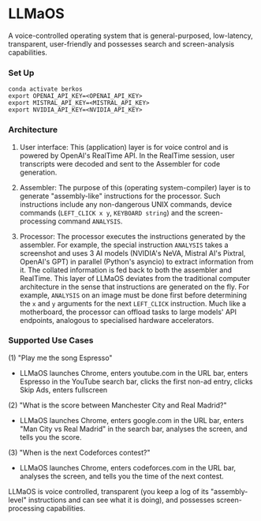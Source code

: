 # LLMaOS
A voice-controlled operating system that is general-purposed, low-latency, transparent, user-friendly and possesses search and screen-analysis capabilities.

### Set Up
```shell
conda activate berkos
export OPENAI_API_KEY=<OPENAI_API_KEY>
export MISTRAL_API_KEY=<MISTRAL_API_KEY>
export NVIDIA_API_KEY=<NVIDIA_API_KEY>
```

### Architecture
1. User interface: This (application) layer is for voice control and is powered by OpenAI's RealTime API. In the RealTime session, user transcripts were decoded and sent to the Assembler for code generation.

2. Assembler: The purpose of this (operating system-compiler) layer is to generate "assembly-like" instructions for the processor. Such instructions include any non-dangerous UNIX commands, device commands (`LEFT_CLICK x y`, `KEYBOARD string`) and the screen-processing command `ANALYSIS`.

3. Processor: The processor executes the instructions generated by the assembler. For example, the special instruction `ANALYSIS` takes a screenshot and uses 3 AI models (NVIDIA's NeVA, Mistral AI's Pixtral, OpenAI's GPT) in parallel (Python's asyncio) to extract information from it. The collated information is fed back to both the assembler and RealTime. This layer of LLMaOS deviates from the traditional computer architecture in the sense that instructions are generated on the fly. For example, `ANALYSIS` on an image must be done first before determining the `x` and `y` arguments for the next `LEFT_CLICK` instruction. Much like a motherboard, the processor can offload tasks to large models' API endpoints, analogous to specialised hardware accelerators.

### Supported Use Cases
(1) "Play me the song Espresso"
- LLMaOS launches Chrome, enters youtube.com in the URL bar, enters Espresso in the YouTube search bar, clicks the first non-ad entry, clicks Skip Ads, enters fullscreen

(2) "What is the score between Manchester City and Real Madrid?"
- LLMaOS launches Chrome, enters google.com in the URL bar, enters "Man City vs Real Madrid" in the search bar, analyses the screen, and tells you the score.

(3) "When is the next Codeforces contest?"
- LLMaOS launches Chrome, enters codeforces.com in the URL bar, analyses the screen, and tells you the time of the next contest.

LLMaOS is voice controlled, transparent (you keep a log of its "assembly-level" instructions and can see what it is doing), and possesses screen-processing capabilities.
